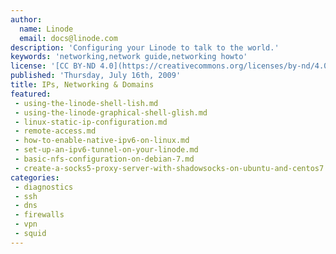 ```yaml
---
author:
  name: Linode
  email: docs@linode.com
description: 'Configuring your Linode to talk to the world.'
keywords: 'networking,network guide,networking howto'
license: '[CC BY-ND 4.0](https://creativecommons.org/licenses/by-nd/4.0)'
published: 'Thursday, July 16th, 2009'
title: IPs, Networking & Domains
featured:
 - using-the-linode-shell-lish.md
 - using-the-linode-graphical-shell-glish.md
 - linux-static-ip-configuration.md
 - remote-access.md
 - how-to-enable-native-ipv6-on-linux.md
 - set-up-an-ipv6-tunnel-on-your-linode.md
 - basic-nfs-configuration-on-debian-7.md
 - create-a-socks5-proxy-server-with-shadowsocks-on-ubuntu-and-centos7.md
categories:
 - diagnostics
 - ssh
 - dns
 - firewalls
 - vpn
 - squid
---
```

